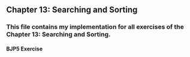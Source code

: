 ## Chapter 13: Searching and Sorting

### This file contains my implementation for all exercises of the Chapter 13: Searching and Sorting.

#### BJP5 Exercise 
```
```
